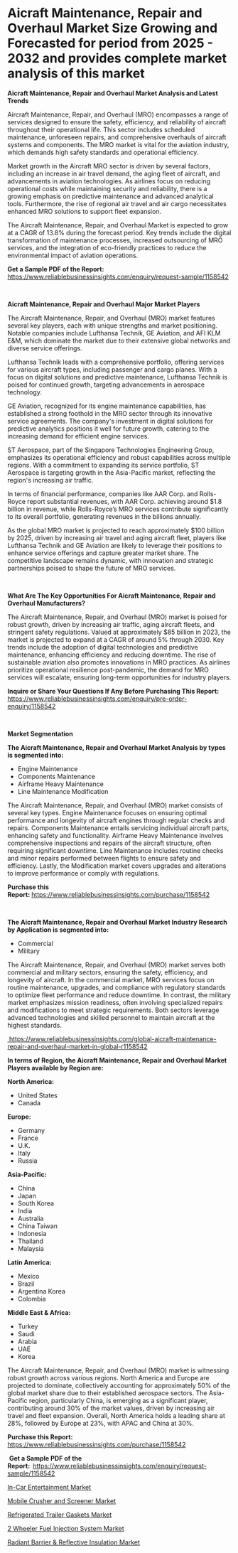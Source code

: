 <p><h1>Aicraft Maintenance, Repair and Overhaul Market Size Growing and Forecasted for period from 2025 - 2032 and provides complete market analysis of this market</h1></p><p><strong>Aicraft Maintenance, Repair and Overhaul Market Analysis and Latest Trends</strong></p>
<p><p>Aircraft Maintenance, Repair, and Overhaul (MRO) encompasses a range of services designed to ensure the safety, efficiency, and reliability of aircraft throughout their operational life. This sector includes scheduled maintenance, unforeseen repairs, and comprehensive overhauls of aircraft systems and components. The MRO market is vital for the aviation industry, which demands high safety standards and operational efficiency.</p><p>Market growth in the Aircraft MRO sector is driven by several factors, including an increase in air travel demand, the aging fleet of aircraft, and advancements in aviation technologies. As airlines focus on reducing operational costs while maintaining security and reliability, there is a growing emphasis on predictive maintenance and advanced analytical tools. Furthermore, the rise of regional air travel and air cargo necessitates enhanced MRO solutions to support fleet expansion.</p><p>The Aircraft Maintenance, Repair, and Overhaul Market is expected to grow at a CAGR of 13.8% during the forecast period. Key trends include the digital transformation of maintenance processes, increased outsourcing of MRO services, and the integration of eco-friendly practices to reduce the environmental impact of aviation operations.</p></p>
<p><strong>Get a Sample PDF of the Report:&nbsp;</strong> <a href="https://www.reliablebusinessinsights.com/enquiry/request-sample/1158542?utm_campaign=39&utm_medium=2&utm_source=Github&utm_content=ia&utm_term=22032025&utm_id=aicraft-maintenance-repair-and-overhaul">https://www.reliablebusinessinsights.com/enquiry/request-sample/1158542</a></p>
<p>&nbsp;</p>
<p><strong>Aicraft Maintenance, Repair and Overhaul Major Market Players</strong></p>
<p><p>The Aircraft Maintenance, Repair, and Overhaul (MRO) market features several key players, each with unique strengths and market positioning. Notable companies include Lufthansa Technik, GE Aviation, and AFI KLM E&M, which dominate the market due to their extensive global networks and diverse service offerings.</p><p>Lufthansa Technik leads with a comprehensive portfolio, offering services for various aircraft types, including passenger and cargo planes. With a focus on digital solutions and predictive maintenance, Lufthansa Technik is poised for continued growth, targeting advancements in aerospace technology.</p><p>GE Aviation, recognized for its engine maintenance capabilities, has established a strong foothold in the MRO sector through its innovative service agreements. The company's investment in digital solutions for predictive analytics positions it well for future growth, catering to the increasing demand for efficient engine services.</p><p>ST Aerospace, part of the Singapore Technologies Engineering Group, emphasizes its operational efficiency and robust capabilities across multiple regions. With a commitment to expanding its service portfolio, ST Aerospace is targeting growth in the Asia-Pacific market, reflecting the region's increasing air traffic.</p><p>In terms of financial performance, companies like AAR Corp. and Rolls-Royce report substantial revenues, with AAR Corp. achieving around $1.8 billion in revenue, while Rolls-Royce’s MRO services contribute significantly to its overall portfolio, generating revenues in the billions annually.</p><p>As the global MRO market is projected to reach approximately $100 billion by 2025, driven by increasing air travel and aging aircraft fleet, players like Lufthansa Technik and GE Aviation are likely to leverage their positions to enhance service offerings and capture greater market share. The competitive landscape remains dynamic, with innovation and strategic partnerships poised to shape the future of MRO services.</p></p>
<p>&nbsp;</p>
<p><strong>What Are The Key Opportunities For Aicraft Maintenance, Repair and Overhaul Manufacturers?</strong></p>
<p><p>The Aircraft Maintenance, Repair, and Overhaul (MRO) market is poised for robust growth, driven by increasing air traffic, aging aircraft fleets, and stringent safety regulations. Valued at approximately $85 billion in 2023, the market is projected to expand at a CAGR of around 5% through 2030. Key trends include the adoption of digital technologies and predictive maintenance, enhancing efficiency and reducing downtime. The rise of sustainable aviation also promotes innovations in MRO practices. As airlines prioritize operational resilience post-pandemic, the demand for MRO services will escalate, ensuring long-term opportunities for industry players.</p></p>
<p><strong>Inquire or Share Your Questions If Any Before Purchasing This Report:</strong> <a href="https://www.reliablebusinessinsights.com/enquiry/pre-order-enquiry/1158542?utm_campaign=39&utm_medium=2&utm_source=Github&utm_content=ia&utm_term=22032025&utm_id=aicraft-maintenance-repair-and-overhaul">https://www.reliablebusinessinsights.com/enquiry/pre-order-enquiry/1158542</a></p>
<p>&nbsp;</p>
<p><strong>Market Segmentation</strong></p>
<p><strong>The Aicraft Maintenance, Repair and Overhaul Market Analysis by types is segmented into:</strong></p>
<p><ul><li>Engine Maintenance</li><li>Components Maintenance</li><li>Airframe Heavy Maintenance</li><li>Line Maintenance Modification</li></ul></p>
<p><p>The Aircraft Maintenance, Repair, and Overhaul (MRO) market consists of several key types. Engine Maintenance focuses on ensuring optimal performance and longevity of aircraft engines through regular checks and repairs. Components Maintenance entails servicing individual aircraft parts, enhancing safety and functionality. Airframe Heavy Maintenance involves comprehensive inspections and repairs of the aircraft structure, often requiring significant downtime. Line Maintenance includes routine checks and minor repairs performed between flights to ensure safety and efficiency. Lastly, the Modification market covers upgrades and alterations to improve performance or comply with regulations.</p></p>
<p><strong>Purchase this Report:&nbsp;</strong><a href="https://www.reliablebusinessinsights.com/purchase/1158542?utm_campaign=39&utm_medium=2&utm_source=Github&utm_content=ia&utm_term=22032025&utm_id=aicraft-maintenance-repair-and-overhaul">https://www.reliablebusinessinsights.com/purchase/1158542</a></p>
<p>&nbsp;</p>
<p><strong>The Aicraft Maintenance, Repair and Overhaul Market Industry Research by Application is segmented into:</strong></p>
<p><ul><li>Commercial</li><li>Military</li></ul></p>
<p><p>The Aircraft Maintenance, Repair, and Overhaul (MRO) market serves both commercial and military sectors, ensuring the safety, efficiency, and longevity of aircraft. In the commercial market, MRO services focus on routine maintenance, upgrades, and compliance with regulatory standards to optimize fleet performance and reduce downtime. In contrast, the military market emphasizes mission readiness, often involving specialized repairs and modifications to meet strategic requirements. Both sectors leverage advanced technologies and skilled personnel to maintain aircraft at the highest standards.</p></p>
<p><a href="https://www.reliablebusinessinsights.com/global-aicraft-maintenance-repair-and-overhaul-market-in-global-r1158542?utm_campaign=39&utm_medium=2&utm_source=Github&utm_content=ia&utm_term=22032025&utm_id=aicraft-maintenance-repair-and-overhaul">&nbsp;https://www.reliablebusinessinsights.com/global-aicraft-maintenance-repair-and-overhaul-market-in-global-r1158542</a></p>
<p><strong>In terms of Region, the Aicraft Maintenance, Repair and Overhaul Market Players available by Region are:</strong></p>
<p>
    <p> <strong> North America: </strong>
        <ul>
            <li>United States</li>
            <li>Canada</li>
        </ul>
        </p> 
    <p> <strong> Europe: </strong>
        <ul>
            <li>Germany</li>
            <li>France</li>
            <li>U.K.</li>
            <li>Italy</li>
            <li>Russia</li>
        </ul>
        </p> 
    <p> <strong> Asia-Pacific: </strong>
        <ul>
            <li>China</li>
            <li>Japan</li>
            <li>South Korea</li>
            <li>India</li>
            <li>Australia</li>
            <li>China Taiwan</li>
            <li>Indonesia</li>
            <li>Thailand</li>
            <li>Malaysia</li>
        </ul>
        </p> 
    <p> <strong> Latin America: </strong>
        <ul>
            <li>Mexico</li>
            <li>Brazil</li>
            <li>Argentina Korea</li>
            <li>Colombia</li>
        </ul>
        </p> 
    <p> <strong> Middle East & Africa: </strong>
        <ul>
            <li>Turkey</li>
            <li>Saudi</li>
            <li>Arabia</li>
            <li>UAE</li>
            <li>Korea</li>
        </ul>
    </p>
    </p>
<p><p>The Aircraft Maintenance, Repair, and Overhaul (MRO) market is witnessing robust growth across various regions. North America and Europe are projected to dominate, collectively accounting for approximately 50% of the global market share due to their established aerospace sectors. The Asia-Pacific region, particularly China, is emerging as a significant player, contributing around 30% of the market values, driven by increasing air travel and fleet expansion. Overall, North America holds a leading share at 28%, followed by Europe at 23%, with APAC and China at 30%.</p></p>
<p><strong>Purchase this Report: </strong><a href="https://www.reliablebusinessinsights.com/purchase/1158542?utm_campaign=39&utm_medium=2&utm_source=Github&utm_content=ia&utm_term=22032025&utm_id=aicraft-maintenance-repair-and-overhaul">https://www.reliablebusinessinsights.com/purchase/1158542</a></p>
<p>&nbsp;<strong>Get a Sample PDF of the Report:&nbsp;&nbsp;</strong><a href="https://www.reliablebusinessinsights.com/enquiry/request-sample/1158542?utm_campaign=39&utm_medium=2&utm_source=Github&utm_content=ia&utm_term=22032025&utm_id=aicraft-maintenance-repair-and-overhaul">https://www.reliablebusinessinsights.com/enquiry/request-sample/1158542</a></p>
<p><strong></strong></p>
<p><p><a href="https://github.com/avirsuckra/Market-Research-Report-List-1/blob/main/in-car-entertainment-market.md?utm_campaign=39&utm_medium=2&utm_source=Github&utm_content=ia&utm_term=22032025&utm_id=aicraft-maintenance-repair-and-overhaul">In-Car Entertainment Market</a></p><p><a href="https://github.com/kimomeifbnu26/Market-Research-Report-List-1/blob/main/mobile-crusher-and-screener-market.md?utm_campaign=39&utm_medium=2&utm_source=Github&utm_content=ia&utm_term=22032025&utm_id=aicraft-maintenance-repair-and-overhaul">Mobile Crusher and Screener Market</a></p><p><a href="https://github.com/nicoytabiz7/Market-Research-Report-List-1/blob/main/refrigerated-trailer-gaskets-market.md?utm_campaign=39&utm_medium=2&utm_source=Github&utm_content=ia&utm_term=22032025&utm_id=aicraft-maintenance-repair-and-overhaul">Refrigerated Trailer Gaskets Market</a></p><p><a href="https://github.com/forttgoddym7/Market-Research-Report-List-1/blob/main/2-wheeler-fuel-injection-system-market.md?utm_campaign=39&utm_medium=2&utm_source=Github&utm_content=ia&utm_term=22032025&utm_id=aicraft-maintenance-repair-and-overhaul">2 Wheeler Fuel Injection System Market</a></p><p><a href="https://github.com/daddskokenk4/Market-Research-Report-List-1/blob/main/radiant-barrier-reflective-insulation-market.md?utm_campaign=39&utm_medium=2&utm_source=Github&utm_content=ia&utm_term=22032025&utm_id=aicraft-maintenance-repair-and-overhaul">Radiant Barrier & Reflective Insulation Market</a></p></p>